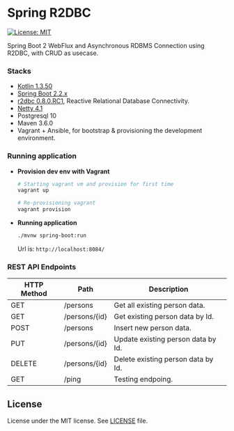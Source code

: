 # Spring R2DBC

[![License: MIT](https://img.shields.io/badge/License-MIT-blue.svg)](/LICENSE)

Spring Boot 2 WebFlux and Asynchronous RDBMS Connection using R2DBC, with CRUD as usecase.

### Stacks

- [Kotlin 1.3.50](https://blog.jetbrains.com/kotlin/2019/08/kotlin-1-3-50-released/)
- [Spring Boot 2.2.x](https://github.com/spring-projects/spring-boot/wiki/Spring-Boot-2.2-Release-Notes)
- [r2dbc 0.8.0.RC1](https://r2dbc.io/), Reactive Relational Database Connectivity.
- [Netty 4.1](https://netty.io/)
- Postgresql 10
- Maven 3.6.0
- Vagrant + Ansible, for bootstrap & provisioning the development environment.

### Running application

- __Provision dev env with Vagrant__

  ```bash
  # Starting vagrant vm and provision for first time
  vagrant up

  # Re-provisioning vagrant
  vagrant provision
  ```

- __Running application__

  ```bash
  ./mvnw spring-boot:run
  ```

  Url is: `http://localhost:8084/`


### REST API Endpoints

| HTTP Method | Path          | Description                        |
| ----------- | --------------| -----------------------------------|
| GET         | /persons      | Get all existing person data.      |
| GET         | /persons/{id} | Get existing person data by Id.    |
| POST        | /persons      | Insert new person data.            |
| PUT         | /persons/{id} | Update existing person data by Id. |
| DELETE      | /persons/{id} | Delete existing person data by Id. |
| GET         | /ping         | Testing endpoing.                  |


## License

License under the MIT license. See [LICENSE](/LICENSE) file.<Paste>

